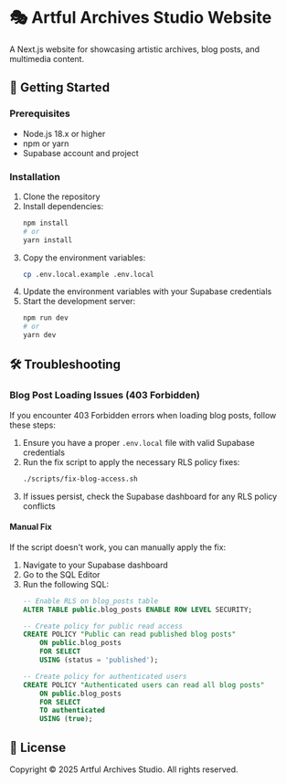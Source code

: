 # 🎭 Artful Archives Studio Website

A Next.js website for showcasing artistic archives, blog posts, and multimedia content.

## 🚀 Getting Started

### Prerequisites

- Node.js 18.x or higher
- npm or yarn
- Supabase account and project

### Installation

1. Clone the repository
2. Install dependencies:
   ```bash
   npm install
   # or
   yarn install
   ```
3. Copy the environment variables:
   ```bash
   cp .env.local.example .env.local
   ```
4. Update the environment variables with your Supabase credentials
5. Start the development server:
   ```bash
   npm run dev
   # or
   yarn dev
   ```

## 🛠️ Troubleshooting

### Blog Post Loading Issues (403 Forbidden)

If you encounter 403 Forbidden errors when loading blog posts, follow these steps:

1. Ensure you have a proper `.env.local` file with valid Supabase credentials
2. Run the fix script to apply the necessary RLS policy fixes:
   ```bash
   ./scripts/fix-blog-access.sh
   ```
3. If issues persist, check the Supabase dashboard for any RLS policy conflicts

#### Manual Fix

If the script doesn't work, you can manually apply the fix:

1. Navigate to your Supabase dashboard
2. Go to the SQL Editor
3. Run the following SQL:
   ```sql
   -- Enable RLS on blog_posts table
   ALTER TABLE public.blog_posts ENABLE ROW LEVEL SECURITY;

   -- Create policy for public read access
   CREATE POLICY "Public can read published blog posts" 
       ON public.blog_posts
       FOR SELECT 
       USING (status = 'published');

   -- Create policy for authenticated users
   CREATE POLICY "Authenticated users can read all blog posts" 
       ON public.blog_posts
       FOR SELECT 
       TO authenticated
       USING (true);
   ```

## 📝 License

Copyright © 2025 Artful Archives Studio. All rights reserved.